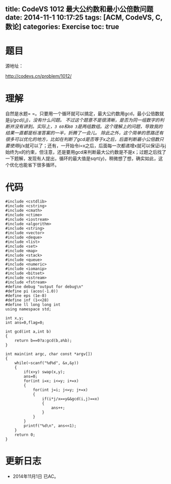 title: CodeVS 1012 最大公约数和最小公倍数问题
date: 2014-11-1 10:17:25
tags: [ACM, CodeVS, C, 数论]
categories: Exercise
toc: true
---
# 题目	
源地址：

http://codevs.cn/problem/1012/

# 理解
自然是水题= =。只要用一个循环就可以搞定，最大公约数用gcd，最小公倍数就是i*j/gcd(i,j)，没有什么问题。
不过这个题意不是很清晰，是否为同一组数字的判断并没有讲到。实际上，`3 60`和`60 3`是两组数组。这个理解上的问题，导致我的结果一直都是标准答案的一半，折腾了一会儿。
除此之外，这个简单的思路还有很多可以优化的地方，比如在判断了gcd是否等于x之后，后面判断最小公倍数只要使用i*j/x就可以了；还有，一开始令i=x之后，后面每一次都递增x就可以保证i与j始终为x的约束，但注意，还是要用gcd来判断最大公约数是不是x；过题之后找了一下题解，发现有人提出，循环的最大值是sqrt(y)，稍微想了想，确实如此，这个优化也能省下很多循环。

<!-- more -->

# 代码
```#include <cstdio>
#include <cstdlib>
#include <cstring>
#include <cmath>
#include <ctime>
#include <iostream>
#include <algorithm>
#include <string>
#include <vector>
#include <deque>
#include <list>
#include <set>
#include <map>
#include <stack>
#include <queue>
#include <numeric>
#include <iomanip>
#include <bitset>
#include <sstream>
#include <fstream>
#define debug "output for debug\n"
#define pi (acos(-1.0))
#define eps (1e-8)
#define inf (1<<28)
#define ll long long int
using namespace std;

int x,y;
int ans=0,flag=0;

int gcd(int a,int b)
{
    return b==0?a:gcd(b,a%b);
}

int main(int argc, char const *argv[])
{
    while(~scanf("%d%d", &x,&y))
    {
        if(x>y) swap(x,y);
        ans=0;
        for(int i=x; i<=y; i+=x)
        {
            for(int j=i; j<=y; j+=x)
            {
                if(i*j/x==y&&gcd(i,j)==x)
                {
                    ans++;
                }
            }
        }
        printf("%d\n", ans<<1);
    }
    return 0;
}
```
# 更新日志
- 2014年11月1日 已AC。